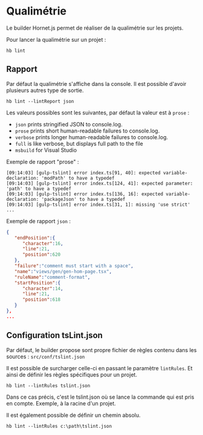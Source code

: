 # Qualimétrie

Le builder Hornet.js permet de réaliser de la qualimétrie sur les projets. 

Pour lancer la qualimétrie sur un projet : 

```shell
hb lint
```

## Rapport 
 
Par défaut la qualimétrie s'affiche dans la console. 
Il est possible d'avoir plusieurs autres type de sortie. 

```shell
hb lint --lintReport json
```

Les valeurs possibles sont les suivantes, par défaut la valeur est à `prose` : 

- `json` prints stringified JSON to console.log.
- `prose` prints short human-readable failures to console.log.
- `verbose` prints longer human-readable failures to console.log.
- `full` is like verbose, but displays full path to the file
- `msbuild` for Visual Studio

Exemple de rapport "prose" : 

```shell
[09:14:03] [gulp-tslint] error index.ts[91, 40]: expected variable-declaration: 'modPath' to have a typedef
[09:14:03] [gulp-tslint] error index.ts[124, 41]: expected parameter: 'path' to have a typedef
[09:14:03] [gulp-tslint] error index.ts[136, 16]: expected variable-declaration: 'packageJson' to have a typedef
[09:14:03] [gulp-tslint] error index.ts[31, 1]: missing 'use strict'
...
```

Exemple de rapport `json` : 

```json
{
   "endPosition":{
      "character":16,
      "line":21,
      "position":620
   },
   "failure":"comment must start with a space",
   "name":"views/gen/gen-hom-page.tsx",
   "ruleName":"comment-format",
   "startPosition":{
      "character":14,
      "line":21,
      "position":618
   }
},
...
```

## Configuration tsLint.json

Par défaut, le builder propose sont propre fichier de règles contenu dans les sources : `src/conf/tslint.json`

Il est possible de surcharger celle-ci en passant le paramètre `lintRules`. Et ainsi de définir les règles spécifiques pour un projet.

```shell
hb lint --lintRules tslint.json
```

Dans ce cas précis, c'est le tslint.json où se lance la commande qui est pris en compte. Exemple, à la racine d'un projet. 

Il est également possible de définir un chemin absolu.

```shell
hb lint --lintRules c:\path\tslint.json
```

